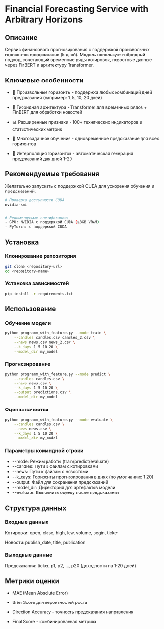 # Financial Forecasting Service with Arbitrary Horizons

## Описание
Сервис финансового прогнозирования с поддержкой произвольных горизонтов предсказания (k дней). Модель использует гибридный подход, сочетающий временные ряды котировок, новостные данные через FinBERT и архитектуру Transformer.

## Ключевые особенности
- 🎯 Произвольные горизонты - поддержка любых комбинаций дней предсказания (например: 1, 5, 10, 20 дней)

- 🤖 Гибридная архитектура - Transformer для временных рядов + FinBERT для обработки новостей

- 📊 Расширенные признаки - 100+ технических индикаторов и статистических метрик

- 🎯 Многозадачное обучение - одновременное предсказание для всех горизонтов

- 🔄 Интерполяция горизонтов - автоматическая генерация предсказаний для дней 1-20

## Рекомендуемые требования
Желательно запускать с поддержкой CUDA для ускорения обучения и предсказаний:

```bash
# Проверка доступности CUDA
nvidia-smi


# Рекомендуемые спецификации:
- GPU: NVIDIA с поддержкой CUDA (≥8GB VRAM)
- PyTorch: с поддержкой CUDA
```
## Установка
### Клонирование репозитория

```bash
git clone <repository-url>
cd <repository-name>
```
### Установка зависимостей

```bash
pip install -r requirements.txt
```

## Использование
### Обучение модели
```bash
python programm_with_feature.py --mode train \
    --candles candles.csv candles_2.csv \
    --news news.csv news_2.csv \
    --k_days 1 5 10 20 \
    --model_dir my_model
```
### Прогнозирование
```bash
python programm_with_feature.py --mode predict \
    --candles candles.csv \
    --news news.csv \
    --k_days 1 5 10 20 \
    --output predictions.csv \
    --model_dir my_model
```
### Оценка качества
```bash
python programm_with_feature.py --mode evaluate \
    --candles candles.csv \
    --news news.csv \
    --k_days 1 5 10 20 \
    --model_dir my_model
```
### Параметры командной строки

- --mode: Режим работы (train/predict/evaluate)
- --candles: Пути к файлам с котировками
- --news: Пути к файлам с новостями
- --k_days: Горизонты прогнозирования в днях (по умолчанию: 1 20)
- --output: Файл для сохранения предсказаний
- --model_dir: Директория для артефактов модели
- --evaluate: Выполнить оценку после предсказания

## Структура данных
### Входные данные
Котировки: open, close, high, low, volume, begin, ticker

Новости: publish_date, title, publication

### Выходные данные
Предсказания: ticker, p1, p2, ..., p20 (доходности на 1-20 дней)

## Метрики оценки
- MAE (Mean Absolute Error)

- Brier Score для вероятностей роста

- Direction Accuracy - точность предсказания направления

- Final Score - комбинированная метрика
